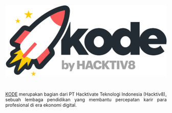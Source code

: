<br />

<p align="center">
  <a href='https://www.kode.id/'><img src="README/kodebyHACKTIV8.png"></a>
</p>

<br />

<p align="justify">
  <a href="https://www.kode.id/">KODE</a> merupakan bagian dari PT Hacktivate Teknologi Indonesia (Hacktiv8), sebuah lembaga pendidikan yang membantu percepatan karir para profesional di era ekonomi digital.
</p>
